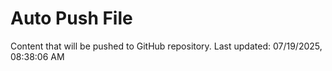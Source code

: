 # Auto Push File

Content that will be pushed to GitHub repository.
Last updated: 07/19/2025, 08:38:06 AM